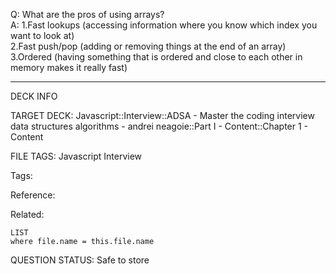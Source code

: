 Q: What are the pros of using arrays?  
A: 1.Fast lookups (accessing information where you know which index you want to look at)  
2.Fast push/pop (adding or removing things at the end of an array)  
3.Ordered (having something that is ordered and close to each other in memory makes it really fast)


---

DECK INFO

TARGET DECK: Javascript::Interview::ADSA - Master the coding interview data structures algorithms - andrei neagoie::Part I - Content::Chapter 1 - Content

FILE TAGS: Javascript Interview

Tags:

Reference:

Related:

```dataview
LIST
where file.name = this.file.name
```

QUESTION STATUS: Safe to store